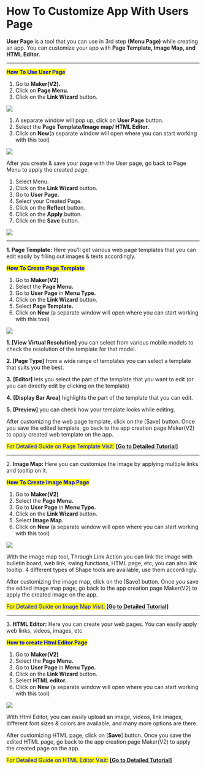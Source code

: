 # How To Customize App With Users Page

**User Page** is a tool that you can use in 3rd step **(Menu Page)** while creating an app. You can customize your app with **Page Template, Image Map, and HTML Editor.**

***

&#x20;

<mark style="color:blue;">**How To Use User Page**</mark>

1. Go to **Maker(V2).**&#x20;
2. Click on **Page Menu.**
3. Click on the **Link Wizard** button.&#x20;

![](https://support.swing2app.com/wp-content/uploads/2020/02/page\_menu.png)

&#x20;

1. A separate window will pop up, click on **User Page** button.
2. Select the **Page Template/Image map/ HTML Editor.**
3. Click on **New**(a separate window will open where you can start working with this tool)&#x20;

![](https://support.swing2app.com/wp-content/uploads/2020/02/g1.png)

After you create & save your page with the User page, go back to Page Menu to apply the created page.

1. Select Menu.&#x20;
2. Click on the **Link Wizard** button.
3. Go to **User Page.**
4. Select your Created Page.
5. Click on the **Reflect** button.
6. Click on the **Apply** button.
7. Click on the **Save** button.

![](https://support.swing2app.com/wp-content/uploads/2020/02/k2.png)

***

**1. Page Template:** Here you’ll get various web page templates that you can edit easily by filling out images & texts accordingly.

&#x20;

<mark style="color:blue;">**How To Create Page Template**</mark>

1. Go to **Maker(V2)**
2. Select the **Page Menu.**&#x20;
3. Go to **User Page** in **Menu Type.**
4. Click on the **Link Wizard** button.
5. Select **Page Template.**
6. Click on **New** (a separate window will open where you can start working with this tool)

![](https://support.swing2app.com/wp-content/uploads/2020/02/tem.png)

**1. \[View Virtual Resolution]** you can select from various mobile models to check the resolution of the template for that model.

**2. \[Page Type]** from a wide range of templates you can select a template that suits you the best.

**3.** **\[Editor]** lets you select the part of the template that you want to edit (or you can directly edit by clicking on the template)

**4.** **\[Display Bar Area]** highlights the part of the template that you can edit.

**5.** **\[Preview]** you can check how your template looks while editing.

After customizing the web page template, click on the \[Save] button. Once you save the edited template, go back to the app creation page Maker(V2) to apply created web template on the app.

<mark style="color:blue;">For Detailed Guide on Page Template Visit:</mark> [**\[Go to Detailed Tutorial\]**](../maual/pagemenu/template-page.md)

***

2\. **Image Map:** Here you can customize the image by applying multiple links and tooltip on it.

<mark style="color:blue;">**How To Create Image Map Page**</mark>

1. Go to **Maker(V2)**
2. Select the **Page Menu.**&#x20;
3. Go to **User Page** in **Menu Type.**
4. Click on the **Link Wizard** button.
5. Select **Image Map.**
6. Click on **New** (a separate window will open where you can start working with this tool)

![](https://support.swing2app.com/wp-content/uploads/2020/02/image.png)

With the image map tool, Through Link Action you can link the image with bulletin board, web link, swing functions, HTML page, etc, you can also link tooltip. 4 different types of Shape tools are available, use them accordingly.

After customizing the image map, click on the \[Save] button. Once you save the edited image map page, go back to the app creation page Maker(V2) to apply the created image on the app.

<mark style="color:blue;">For Detailed Guide on Image Map Visit:</mark>[ **\[Go to Detailed Tutorial\]**](../maual/pagemenu/image-page.md)

***

3\. **HTML Editor:** Here you can create your web pages. You can easily apply web links, videos, images, etc

<mark style="color:blue;">**How to create Html Editor Page**</mark>

1. Go to **Maker(V2)**
2. Select the **Page Menu.**&#x20;
3. Go to **User Page** in **Menu Type.**
4. Click on the **Link Wizard** button.
5. Select **HTML editor.**
6. Click on **New** (a separate window will open where you can start working with this tool)

![](https://support.swing2app.com/wp-content/uploads/2018/09/html-1.png)

&#x20;

With Html Editor, you can easily upload an image, videos, link images, different font sizes & colors are available, and many more options are there.

After customizing HTML page, click on \[**Save**] button. Once you save the edited HTML page, go back to the app creation page Maker(V2) to apply the created page on the app.

<mark style="color:blue;">For Detailed Guide on HTML Editor Visit:</mark> [**\[Go to Detailed Tutorial\]** ](../maual/pagemenu/editor-page.md)
